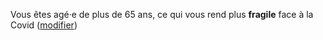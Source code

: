 Vous êtes agé·e de plus de 65 ans, ce qui vous rend plus **fragile** face à la Covid (<a href="#caracteristiques">modifier</a>)